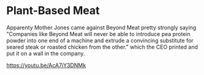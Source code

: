# Plant-Based Meat

Apparenty Mother Jones came against Beyond Meat pretty strongly saying "Companies like Beyond Meat will never be able to introduce pea protein powder into one end of a machine and extrude a convincing substitute for seared steak or roasted chicken from the other." which the CEO printed and put it on a wall in the company. 
 
https://youtu.be/AcA7iY3DNMk













